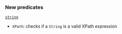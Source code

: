 ### New predicates

[`string`](https://github.com/fthomas/refined/blob/v0.2.1/shared/src/main/scala/eu/timepit/refined/string.scala)

* `XPath`: checks if a `String` is a valid XPath expression
